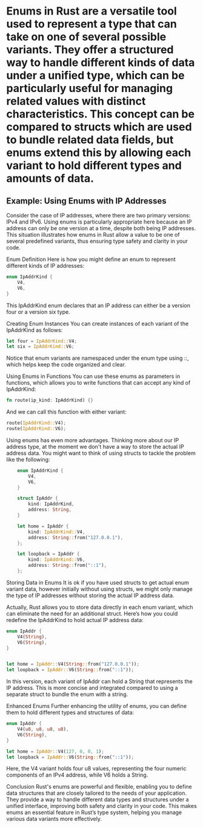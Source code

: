 # Enums in Rust are a versatile tool used to represent a type that can take on one of several possible variants. They offer a structured way to handle different kinds of data under a unified type, which can be particularly useful for managing related values with distinct characteristics. This concept can be compared to structs which are used to bundle related data fields, but enums extend this by allowing each variant to hold different types and amounts of data.

## Example: Using Enums with IP Addresses
Consider the case of IP addresses, where there are two primary versions: IPv4 and IPv6. Using enums is particularly appropriate here because an IP address can only be one version at a time, despite both being IP addresses. This situation illustrates how enums in Rust allow a value to be one of several predefined variants, thus ensuring type safety and clarity in your code.

Enum Definition
Here is how you might define an enum to represent different kinds of IP addresses:

```rust
enum IpAddrKind {
    V4,
    V6,
}
```

This IpAddrKind enum declares that an IP address can either be a version four or a version six type.

Creating Enum Instances
You can create instances of each variant of the IpAddrKind as follows:

```rust
let four = IpAddrKind::V4;
let six = IpAddrKind::V6;
```

Notice that enum variants are namespaced under the enum type using ::, which helps keep the code organized and clear.

Using Enums in Functions
You can use these enums as parameters in functions, which allows you to write functions that can accept any kind of IpAddrKind:

```rust
fn route(ip_kind: IpAddrKind) {}
```

And we can call this function with either variant:
```rust
route(IpAddrKind::V4);
route(IpAddrKind::V6);
```


Using enums has even more advantages. 
Thinking more about our IP address type, at the moment we don't have a way to store the actual IP address data.
You might want to think of using structs to tackle the problem like the following:

```rust
    enum IpAddrKind {
        V4,
        V6,
    }

    struct IpAddr {
        kind: IpAddrKind,
        address: String,
    }

    let home = IpAddr {
        kind: IpAddrKind::V4,
        address: String::from("127.0.0.1"),
    };

    let loopback = IpAddr {
        kind: IpAddrKind::V6,
        address: String::from("::1"),
    };
```

Storing Data in Enums
It is ok if you have used structs to get actual enum variant data, however initially without using structs, we might only manage the type of IP addresses without storing the actual IP address data. 

Actually, Rust allows you to store data directly in each enum variant, which can eliminate the need for an additional struct. Here’s how you could redefine the IpAddrKind to hold actual IP address data:

```rust
enum IpAddr {
    V4(String),
    V6(String),
}


let home = IpAddr::V4(String::from("127.0.0.1"));
let loopback = IpAddr::V6(String::from("::1"));
```

In this version, each variant of IpAddr can hold a String that represents the IP address. This is more concise and integrated compared to using a separate struct to bundle the enum with a string.

Enhanced Enums
Further enhancing the utility of enums, you can define them to hold different types and structures of data:

```rust
enum IpAddr {
    V4(u8, u8, u8, u8),
    V6(String),
}

let home = IpAddr::V4(127, 0, 0, 1);
let loopback = IpAddr::V6(String::from("::1"));
```

Here, the V4 variant holds four u8 values, representing the four numeric components of an IPv4 address, while V6 holds a String.

Conclusion
Rust's enums are powerful and flexible, enabling you to define data structures that are closely tailored to the needs of your application. They provide a way to handle different data types and structures under a unified interface, improving both safety and clarity in your code. This makes enums an essential feature in Rust’s type system, helping you manage various data variants more effectively.